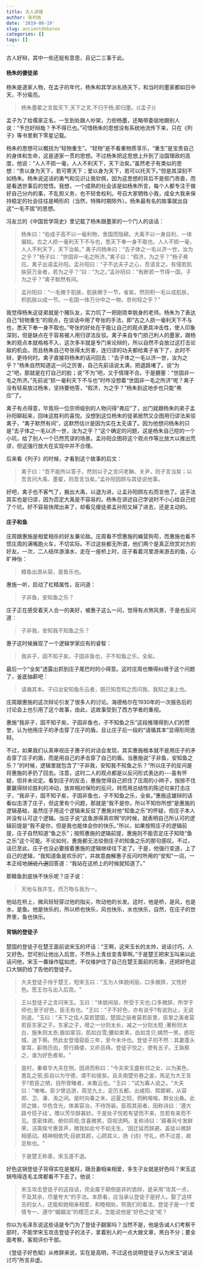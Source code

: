 ```yaml
---
title: 古人讲理
author: 张列弛
date: '2019-08-19'
slug: ancientdebates
categories: []
tags: []
---
```

古人好辩，其中一些还挺有意思，且记二三事于此。  

#### 杨朱的傻徒弟  

杨朱是道家人物，在孟子的年代，杨朱和其学派名扬天下，和当时的墨家都如日中天，不分瑜亮。  

> 杨朱墨翟之言盈天下,天下之言,不归于杨,即归墨。(《孟子》)  

孟子为了给儒家正名，一生到处跟人吵架，力拒杨墨，还略带委屈地跟别人说：“予岂好辩哉？予不得已也。”可惜杨朱的思想没有系统地流传下来，只在《列子》等书里剩下零星记载。  

杨朱的思想可以概括为“轻物重生”。“轻物”是不看重物质享乐，“重生”是宝贵自己的身体和生命，这是道家一贯的思想。不过杨朱把这思想上升到了治国理政的高度，他说：“人人不损一毫，人人不利天下，天下治矣。”虽然老子有类似的思想：“贵以身为天下，若可寄天下；爱以身为天下，若可以托天下。”但是其深刻不如杨朱。杨朱说这话的勇气和见识让我钦佩，因为这思想的背后不是抠门吝啬，而是看透世事后的觉悟。我想，一个成熟的社会该是如杨朱所言，每个人都专注于做好自己分内的事，不乱担义务，也不轻舍权利。号召大家牺牲小我，成全大我来保持稳定的社会往往是畸形的（当然，特殊时期除外）。杨朱最有名的故事就出自这“一毛不拔”的思想。  

冯友兰的《中国哲学简史》里记载了杨朱跟墨家的一个门人的谈话：  

> 杨朱曰：“伯成子高不以一毫利物，舍国而隐耕。大禹不以一身自利，一体偏枯。古之人损一毫利天下不与也，悉天下奉一身不取也。人人不损一毫，人人不利天下，天下治矣。”
禽子问杨朱曰：“去子体之一毛以济一世，汝为之乎？”杨子曰：“世固非一毛之所济。”禽子曰：“假济，为之乎？”杨子弗应。禽子出语孟孙阳。孟孙阳曰：“子不达夫子之心，吾请言之。有侵若肌肤获万金者，若为之乎？”曰：“为之。”孟孙阳曰：“有断若一节得一国，子为之乎？”禽子默然有间。 

> 孟孙阳曰：“一毛微于肌肤，肌肤微于一节，省矣。然则积一毛以成肌肤，积肌肤以成一节。一毛固一体万分中之一物，奈何轻之乎？”

我觉得杨朱这徒弟就是个猪队友，实力坑了一把刚侥幸脱身的老师。杨朱为了表达自己“轻物重生”的观点，在谈话中用了夸张的手法，即“古之人损一毫利天下不与也，悉天下奉一身不取也。”夸张的好处在于能让自己的观点更具冲击性，使人印象深刻，但是缺点在于容易被人用归谬法反驳。禽子来自专门损己利人的墨家，跟杨朱的观点本就格格不入，这次多半就是专门来论辩的，所以自然不会放过这打击论敌的机会。而且杨朱自己夸张得太厉害，连归谬的功夫都给禽子省下了，此时不辩，更待何时。禽子直接将杨朱的话问回去：“去子体之一毛以济一世，汝为之乎？”杨朱自然知道这一问之厉害，自己先前话说太满，把退路堵了。说“为之”吧，那就是在打自己的脸；说“不为”吧，又于情理不合。于是搪塞：“世固非一毛之所济。”先前说“损一毫利天下不与也”时咋没想着“世固非一毛之所济”呢？禽子没有轻易放过杨朱，坚持要他答，“假济，为之乎？”杨朱到这地步也只能“弗应”了。  

禽子有点得意，毕竟将一位宗师级别的人物问得“弗应”了，出门就跟杨朱的弟子孟孙阳聊起来，回味这胜利的喜悦。没想到这位杨朱的徒弟居然又企图用归谬法来驳禽子，“禽子默然有间”，这默然估计是因为实在太无语了。因为他想问杨朱的只是“去子体之一毛以济一世，汝为之乎？”这个确定的问题，这是杨朱自己挖的一个小坑，给了别人一个已然荒谬的场景。孟孙阳企图将这个观点作等比放大以推出荒谬，但这强行放大在实现中并不合理。 

后来看《列子》的时候，才看到这个故事的后文：  

> 禽子曰：“吾不能所以答子。然则以子之言问老聃、关尹，则子言当矣；以吾言问大禹、墨翟，则吾言当矣。”孟孙阳因顾与其徒说他事。   

好吧，禽子也不客气了，搬出大禹，以退为进，让孟孙阳顾左右而言他了。这手法其实也是归谬，因为否定大禹是不容易的。杨朱在讲述自己学说时不小心给自己挖了个坑，好不容易快爬出来了，却看见傻徒弟孟孙阳又掉了进去，还是主动的。  

#### 庄子和鱼  

庄周跟惠施是相爱相杀的好友兼论敌。庄周看不惯惠施的蝇营狗苟，而惠施也看不惯庄周的满嘴跑火车，不切实际。不过这些都无所谓，他们两个是真正欣赏对方的好友。一次，二人结伴游濠水，走在一座桥上时，庄子看着河里游来游去的鱼，心旷神怡：  

> 鲦鱼出游从容，是鱼乐也。  

惠施一听，启动了杠精属性，反问道：  

> 子非鱼，安知鱼之乐？  

庄子正在感受着天人合一的美好，被惠子这么一问，觉得有点煞风景，于是也反问道：  

> 子非我，安知我不知鱼之乐？  

惠子这时候展现了一个逻辑学家应有的睿智：  

> 我非子，固不知子矣，子固非鱼也，子不知鱼之乐，全矣。  

最后一个“全矣”透露出抓到庄子尾巴时的小得意。这时庄周也懒得纠缠于这个问题了，釜底抽薪吧：  

> 请循其本。子曰汝安知鱼乐云者，既已知吾知之而问我，我知之濠上也。  

庄周跟惠施的这次辩论引发了很多人的讨论。海德格尔在1930年的一次报告后的讨论会上也引用了这个故事，由此，这故事受到了西方学者的重视。  

惠施“我非子，固不知子矣，子固非鱼也，子不知鱼之乐”这段推理得到人们的赞誉，认为他用庄子的矛击穿了庄子的盾，且让庄子后一段的“请循其本”显得形同诡辩。  

不过，如果我们认真审视庄子惠子的对话会发现，其实惠施根本就不是用庄子的矛击穿了庄子的盾，而是用自己的矛击穿了自己的盾。当惠施说“子非鱼，安知鱼之乐？”的时候，逻辑里就包含了“子非我，安知我不知鱼之乐？”所以庄子的反问是将惠施的矛扔了回去。注意，这时二人的观点都是以反问形式表达的---虽有怀疑，但并未论定。看到庄子的反击，惠施觉得自己抓住了庄周的小辫子，按捺不住要赢得辩论胜利的冲动，放弃相对保险的反问，转而用总结性的陈述句来打击庄子，“我非子，固不知子矣，子固非鱼也，子不知鱼之乐，全矣。”惠施这雄辩的话看似击溃了庄子，但这里有个问题，那就是“我不是你，所以不知你所想”是惠施的逻辑基础，虽然庄子用这个逻辑来反驳了惠施对他“知鱼之乐”的怀疑，但庄子本人并没有认可这个逻辑。当庄子说“这鱼游得真欢啊”的时候，就表明自己所认可的逻辑前提是“我不是你，但是我也能体会你的快乐。”所以，如果按照庄子的逻辑前提，庄子自然知道“鱼之乐”；按照惠施的逻辑前提，惠施则不能否定庄子知晓“鱼之乐”这个可能。不论如何，惠施都无法驳倒庄子的知鱼之乐的那句感叹。不过，话已至此，庄子也没必要按着惠施的逻辑继续往下走了。于是，他强行变道，上了自己的逻辑，“我知道鱼是欢乐的”，并故意曲解惠子反问时所用的“安知”一词，一本正经地~~胡说八道~~回答道：“我站在这桥上的时候就知道了。”     

那鲦鱼到底快不快乐呢？庄子说：  

> 天地与我并生，而万物与我为一。  

他站在桥上，微风轻轻穿过他的指尖，吹动他的长发。这时，他是桥，是风，也是水，是鱼。他是快乐的，所以桥也快乐，风也快乐，水也快乐，自然，在庄子的世界里，鱼也快乐。  

#### 背锅的登徒子  

楚国的登徒子在楚王面前说宋玉的坏话：“王啊，这宋玉长的太帅，说话讨巧，人又好色。您可别让他出入后宫，不然头上青丝变青草啊。”于是楚王把宋玉叫来以此话问他，宋玉一番操作猛如虎，不仅维护住了自己在楚王面前的形象，还把好色这口大锅扔给了告他的登徒子。  

> 大夫登徒子侍于楚王，短宋玉曰："玉为人体貌闲丽，口多微辞，又性好色。愿王勿与出入后宫。"

> 王以登徒子之言问宋玉。玉曰："体貌闲丽，所受于天也;口多微辞，所学于师也;至于好色，臣无有也。"王曰："子不好色，亦有说乎?有说则止，无说则退。"玉曰："天下之佳人莫若楚国，楚国之丽者莫若臣里，臣里之美者莫若臣东家之子。东家之子，增之一分则太长，减之一分则太短 ;著粉则太白，施朱则太赤;眉如翠羽，肌如白雪;腰如束素，齿如含贝;嫣然一笑，惑阳城，迷下蔡。然此女登墙窥臣三年，至今未许也。登徒子则不然：其妻蓬头挛耳，齞唇历齿，旁行踽偻，又疥且痔。登徒子悦之，使有五子。王孰察之，谁为好色者矣。"

> 是时，秦章华大夫在侧，因进而称曰："今夫宋玉盛称邻之女，以为美色，愚乱之邪;臣自以为守德，谓不如彼矣。且夫南楚穷巷之妾，焉足为大王言乎?若臣之陋，目所曾睹者，未敢云也。"王曰："试为寡人说之。"大夫曰："唯唯。臣少曾远游，周览九土，足历五都。出咸阳、熙邯郸，从容郑、卫、溱、洧之间。是时向春之末，迎夏之阳，鸧鹒喈喈，群女出桑。此郊之姝，华色含光，体美容冶，不待饰装。臣观其丽者，因称诗曰：'遵大路兮揽子祛'。赠以芳华辞甚妙。于是处子怳若有望而不来，忽若有来而不见。意密体疏，俯仰异观;含喜微笑，窃视流眄。复称诗曰：'寤春风兮发鲜荣，洁斋俟兮惠音声，赠我如此兮不如无生。'因迁延而辞避。盖徒以微辞相感动。精神相依凭;目欲其颜，心顾其义，扬《诗》守礼，终不过差，故足称也。"  

> 于是楚王称善，宋玉遂不退。

好色这锅登徒子背得实在是冤枉，跟丑妻相亲相爱，多生子女就是好色吗？宋玉这锅甩得连毛主席都看不下去了。他说：  

> 宋玉攻击登徒子的这段话，完全属于颠倒是非的诡辩，是采用“攻其一点，不及其余，尽量夸大”的手法。本质看，应当承认登徒子是好人。娶了这样丑的女人，还能和她相亲相爱，和睦相处。照我们的看法，登徒子是一个爱情专一、遵守“婚姻法”的模范丈夫，怎能说他是“好色之徒”呢？  

你以为毛泽东说这些话是专门为了登徒子翻案吗？当然不是，他是告诫人们考察干部时，不能学宋玉攻击登徒子的法子，拿着别人的一点大做文章，黑白不分；要全面考察，客观评价干部。  

《登徒子好色赋》从修辞来说，实在是高明，不过这也说明登徒子认为宋玉“说话讨巧”所言非虚。   








